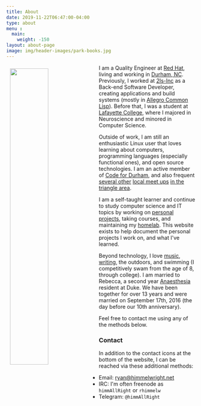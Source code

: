 ```yaml
---
title: About
date: 2019-11-22T06:47:00-04:00
type: about
menu :
  main:
    weight: -150
layout: about-page
image: img/header-images/park-books.jpg
---
```


<img src="../../img/about/east_campus.jpeg" style="width: 45%; float: left; margin: 10px 10px 10px 10px;"/>

I am a Quality Engineer at [Red Hat](https://redhat.com),
living and working in [Durham, NC](https://durhamnc.gov/). Previously,
I worked at [2Is-Inc](http://2is-inc.com/) as a Back-end Software Developer,
creating applications and build systems (mostly in [Allegro Common
Lisp](https://franz.com/products/allegro-common-lisp/)). Before that, I
was a student at [Lafayette College](https://www.lafayette.edu/),
where I majored in Neuroscience and minored in Computer Science.

Outside of work, I am still an enthusiastic Linux user that loves
learning about computers, programming languages (especially functional
ones), and open source technologies. I am an active member of [Code
for Durham](http://codefordurham.com/), and also frequent [several
other](https://trilug.org/) [local
meet ups](https://www.meetup.com/TriClojure) [in
the](https://www.meetup.com/learn-code-rdu/) [triangle
area](https://www.meetup.com/Triangle-Kubernetes-Meetup/).

I am a self-taught learner and continue to study computer science and
IT topics by working on [personal
projects](https://github.com/himmAllRight?tab=repositories), taking
courses, and maintaining my
[homelab](/pages/homelab/). This website
exists to help document the personal projects I work on, and what I've
learned.

Beyond technology, I love [music](https://bandcamp.com/himmallright),
[writing](/post/), the outdoors, and swimming (I
competitively swam from the age of 8, through college). I am married to
Rebecca, a second year [Anaesthesia](https://anesthesia.mc.duke.edu/) resident
at Duke. We have been together for over 13 years and were married on September
17th, 2016 (the day before our 10th anniversary).

Feel free to contact me using any of the methods below.


### Contact
In addition to the contact icons at the bottom of the website, I can
be reached via these additional methods:

* Email: [ryan@himmelwright.net](mailto:ryan@himmelwright.net)
* IRC: I'm often freenode as `himmAllRight` or `rhimmelw`
* Telegram: `@himmAllRight`
